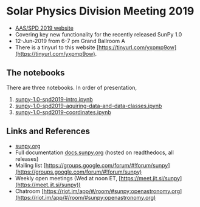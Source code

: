 # Solar Physics Division Meeting 2019

* [AAS/SPD 2019 website](https://aas.org/meetings/aas234)
* Covering key new functionality for the recently released SunPy 1.0
* 12-Jun-2019 from 6-7 pm Grand Ballroom A
* There is a tinyurl to this website [https://tinyurl.com/yxpmp9ow](https://tinyurl.com/yxpmp9ow).

## The notebooks
There are three notebooks. In order of presentation,
1. [sunpy-1.0-spd2019-intro.ipynb](sunpy-1.0-spd2019-intro.ipynb)
2. [sunpy-1.0-spd2019-aquiring-data-and-data-classes.ipynb](sunpy-1.0-spd2019-aquiring-data-and-data-classes.ipynb)
3. [sunpy-1.0-spd2019-coordinates.ipynb](sunpy-1.0-spd2019-coordinates.ipynb)

## Links and References
* [sunpy.org](sunpy.org)
* Full documentation [docs.sunpy.org](docs.sunpy.org) (hosted on readthedocs, all releases)
* Mailing list [https://groups.google.com/forum/#!forum/sunpy](https://groups.google.com/forum/#!forum/sunpy)
* Weekly open meetings (Wed at noon ET, [https://meet.jit.si/sunpy](https://meet.jit.si/sunpy))
* Chatroom [https://riot.im/app/#/room/#sunpy:openastronomy.org](https://riot.im/app/#/room/#sunpy:openastronomy.org)


